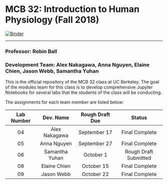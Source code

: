 # MCB 32: Introduction to Human Physiology (Fall 2018)

[![Binder](https://mybinder.org/badge.svg)](https://mybinder.org/v2/gh/ds-modules/MCB-32/master)

---
### Professor: Robin Ball

### Development Team: Alex Nakagawa, Anna Nguyen, Elaine Chien, Jason Webb, Samantha Yuhan

This is the official repository of the MCB 32 class at UC Berkeley. The goal of the modules team for this class is to develop comprehensive Jupyter Notebooks for several labs that the students of the class will be conducting.

The assignments for each team member are listed below:

| Lab Number      | Dev. Name       | Rough Draft Due  | Status                 |
| :-------------: | :-------------: | :-------------:  | :--------------------: |
| 04              |  Alex Nakagawa  | September 17     | Final Complete         |
| 05              |  Anna Nguyen    | September 27     | Final Complete         |
| 06              |  Samantha Yuhan | October 1        | Rough Draft Submitted  |
| 08              |  Elaine Chien   | October 15       | Final Complete         |
| 09              |  Jason Webb     | October 22       | Final Complete  |
